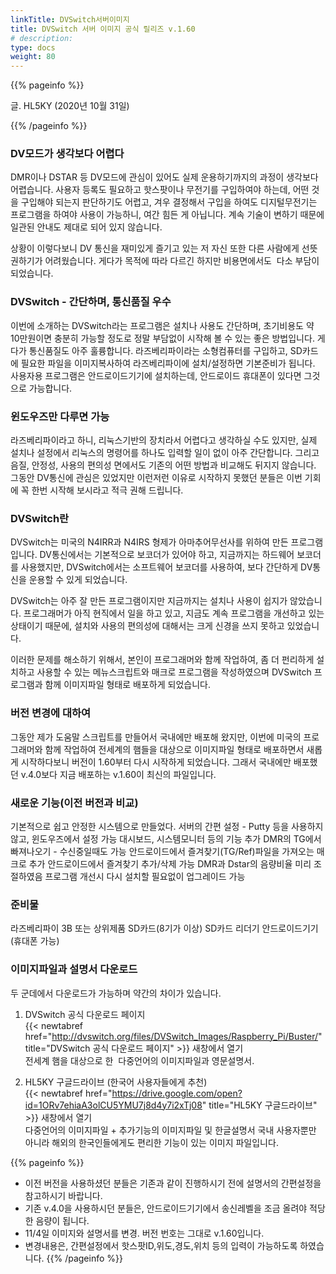 ```yaml
---
linkTitle: DVSwitch서버이미지
title: DVSwitch 서버 이미지 공식 릴리즈 v.1.60
# description:
type: docs
weight: 80
---
```


{{% pageinfo %}}

글. HL5KY (2020년 10월 31일)

{{% /pageinfo %}}

### DV모드가 생각보다 어렵다
DMR이나 DSTAR 등 DV모드에 관심이 있어도 실제 운용하기까지의 과정이 생각보다 어렵습니다. 사용자 등록도 필요하고 핫스팟이나 무전기를 구입하여야 하는데, 어떤 것을 구입해야 되는지 판단하기도 어렵고, 겨우 결정해서 구입을 하여도 디지털무전기는 프로그램을 하여야 사용이 가능하니, 여간 힘든 게 아닙니다. 계속 기술이 변하기 때문에 일관된 안내도 제대로 되어 있지 않습니다.

상황이 이렇다보니 DV 통신을 재미있게 즐기고 있는 저 자신 또한 다른 사람에게 선뜻 권하기가 어려웠습니다. 게다가 목적에 따라 다르긴 하지만 비용면에서도  다소 부담이 되었습니다.


### DVSwitch - 간단하며, 통신품질 우수 
이번에 소개하는 DVSwitch라는 프로그램은 설치나 사용도 간단하며, 초기비용도 약 10만원이면 충분히 가능할 정도로 정말 부담없이 시작해 볼 수 있는 좋은 방법입니다. 게다가 통신품질도 아주 훌륭합니다. 라즈베리파이라는 소형컴퓨터를 구입하고, SD카드에 필요한 파일을 이미지복사하여 라즈베리파이에 설치/설정하면 기본준비가 됩니다. 사용자용 프로그램은 안드로이드기기에 설치하는데, 안드로이드 휴대폰이 있다면 그것으로 가능합니다.


### 윈도우즈만 다루면 가능
라즈베리파이라고 하니, 리눅스기반의 장치라서 어렵다고 생각하실 수도 있지만, 실제 설치나 설정에서 리눅스의 명령어를 하나도 입력할 일이 없이 아주 간단합니다. 그리고 음질, 안정성, 사용의 편의성 면에서도 기존의 어떤 방법과 비교해도 뒤지지 않습니다. 그동안 DV통신에 관심은 있었지만 이런저런 이유로 시작하지 못했던 분들은 이번 기회에 꼭 한번 시작해 보시라고 적극 권해 드립니다.


### DVSwitch란
DVSwitch는 미국의 N4IRR과 N4IRS 형제가 아마추어무선사를 위하여 만든 프로그램입니다. DV통신에서는 기본적으로 보코더가 있어야 하고, 지금까지는 하드웨어 보코더를 사용했지만, DVSwitch에서는 소프트웨어 보코더를 사용하여, 보다 간단하게 DV통신을 운용할 수 있게 되었습니다.

DVSwitch는 아주 잘 만든 프로그램이지만 지금까지는 설치나 사용이 쉽지가 않았습니다. 프로그래머가 아직 현직에서 일을 하고 있고, 지금도 계속 프로그램을 개선하고 있는 상태이기 때문에, 설치와 사용의 편의성에 대해서는 크게 신경을 쓰지 못하고 있었습니다.

이러한 문제를 해소하기 위해서, 본인이 프로그래머와 함께 작업하여, 좀 더 펀리하게 설치하고 사용할 수 있는 메뉴스크립트와 매크로 프로그램을 작성하였으며 DVSwitch 프로그램과 함께 이미지파일 형태로 배포하게 되었습니다.


### 버전 변경에 대하여
그동안 제가 도움말 스크립트를 만들어서 국내에만 배포해 왔지만, 이번에 미국의 프로그래머와 함께 작업하여 전세계의 햄들을 대상으로 이미지파일 형태로 배포하면서 새롭게 시작하다보니 버전이 1.60부터 다시 시작하게 되었습니다. 그래서 국내에만 배포했던 v.4.0보다 지금 배포하는 v.1.60이 최신의 파일입니다.


### 새로운 기능(이전 버전과 비교)

기본적으로 쉽고 안정한 시스템으로 만들었다.
서버의 간편 설정 - Putty 등을 사용하지 않고, 윈도우즈에서 설정 가능
대시보드, 시스템모니터 등의 기능 추가
DMR의 TG에서 빠져나오기 - 수신중일때도 가능
안드로이드에서 즐겨찾기(TG/Ref)파일을 가져오는 매크로 추가
안드로이드에서 즐겨찾기 추가/삭제 가능
DMR과 Dstar의 음량비율 미리 조절하였음
프로그램 개선시 다시 설치할 필요없이 업그레이드 가능


### 준비물
라즈베리파이 3B 또는 상위제품
SD카드(8기가 이상)
SD카드 리더기
안드로이드기기 (휴대폰 가능)


### 이미지파일과 설명서 다운로드
두 군데에서 다운로드가 가능하며 약간의 차이가 있습니다.<br>

1) DVSwitch 공식 다운로드 페이지<br>
{{< newtabref href="http://dvswitch.org/files/DVSwitch_Images/Raspberry_Pi/Buster/" title="DVSwitch 공식 다운로드 페이지" >}} 새창에서 열기<br>
전세계 햄을 대상으로 한  다중언어의 이미지파일과 영문설명서.

2) HL5KY 구글드라이브 (한국어 사용자들에게 추천)<br>
{{< newtabref href="https://drive.google.com/open?id=1ORv7ehiaA3olCU5YMU7j8d4y7i2xTj08" title="HL5KY 구글드라이브" >}} 새창에서 열기<br>
다중언어의 이미지파일 + 추가기능의 이미지파일 및 한글설명서
국내 사용자뿐만 아니라 해외의 한국인들에게도 편리한 기능이 있는 이미지 파일입니다.


{{% pageinfo %}}
- 이전 버전을 사용하셨던 분들은 기존과 같이 진행하시기 전에 설명서의 간편설정을 참고하시기 바랍니다.
- 기존 v.4.0을 사용하시던 분들은, 안드로이드기기에서 송신레벨을 조금 올려야 적당한 음량이 됩니다.
- 11/4일 이미지와 설명서를 변경. 버전 번호는 그대로 v.1.60입니다.
- 변경내용은, 간편설정에서 핫스팟ID,위도,경도,위치 등의 입력이 가능하도록 하였습니다.
{{% /pageinfo %}}



